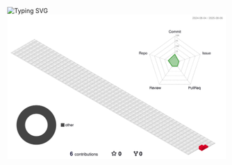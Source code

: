![Typing SVG](https://readme-typing-svg.demolab.com/?lines=Hello+World+！;)                  
          
![](./profile-3d-contrib/profile-gitblock.svg )  



     

    


